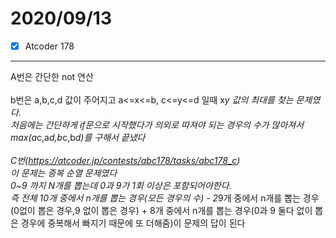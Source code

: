 # 2020/09/13
- [x] Atcoder 178
---------------------
A번은 간단한 not 연산<br/><br/>
b번은 a,b,c,d 값이 주어지고 a<=x<=b, c<=y<=d 일때 x*y 값의 최대를 찾는 문제였다.<br/>
처음에는 간단하게 if문으로 시작했다가 의외로 따져야 되는 경우의 수가 많아져서 max(a*c,a*d,b*c,b*d)를 구해서 끝냈다<br/><br/>
C번(<https://atcoder.jp/contests/abc178/tasks/abc178_c>)<br/>
이 문제는 중복 순열 문제였다<br/>
0~9 까지 N개를 뽑는데 0과 9가 1회 이상은 포함되어야한다.<br/>
즉 전체 10개 중에서 n개를 뽑는 경우(모든 경우의 수) - 2*9개 중에서 n개를 뽑는 경우(0없이 뽑은 경우,9 없이 뽑은 경우) + 8개 중에서 n개를 뽑는 경우(0과 9 둘다 없이 뽑은 경우에 중복해서 빠지기 때문에 또 더해줌)이 문제의 답이 된다<br/>



